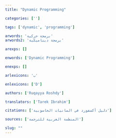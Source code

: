 ```yaml
---
title: "Dynamic Programming"

categories: ['']

tags: ['dynamic', 'programming']

arwords: 'برمجة حركية'
arwords2: 'برمجة ديناميكية'

arexps: []

enwords: ['Dynamic Programming']

enexps: []

arlexicons: 'ب'

enlexicons: ['D']

authors: ['Ruqayya Roshdy']

translators: ['Tarek Ibrahim']

citations: ['دليل أكسفورد في السانيات الحاسوبية']

sources: ['المنظمة العربية للترجمة']

slug: ""
---
```

